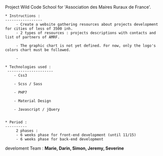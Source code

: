 Project Wild Code School for 'Association des Maires Ruraux de France'. 
 
 
    * Instructions :
    -----------------
         - Create a website gathering resources about projects development for cities of less of 3500 inh.
         - 2 types of resources : projects descriptions with contacts and list of partners of AMRF.
            
         - The graphic chart is not yet defined. For now, only the logo's colors chart must be followed.
         
         - 
         
    * Technologies used :
     --------------------- 
        - Css3
        
        - Scss / Sass
        
        - PHP7
        
        - Material Design
        
        - Javascript / jQuery
        
      
    * Period : 
    ----------
         2 phases : 
         - 6 weeks phase for front-end development (until 11/15) 
         - 6 weeks phase for back-end development 
         
      
      

 
 
develoment Team : **Marie, Darin, Simon, Jeremy, Severine**
